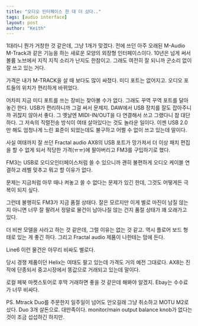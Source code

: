 ```yaml
---
title: "오디오 인터페이스 한 대 더 샀다.."
tags: [audio interface]
layout: post
author: "Keith"
---
```


1대라니 뭔가 거창한 것 같은데, 그냥 1개가 맞겠다. 전에 쓰던 아주 오래된 M-Audio M-Track과 같은 기능을 하는 새로운 모양의 외장형 인터페이스이다. 10년은 넘게 써서 볼륨 노브에서 지직 지직 소리가 난지도 한참이고. 그래도 여전히 잘 되니까 군소리 없이 잘 쓰고 있는 거다. 

가격은 내가 M-TRACK을 살 때 보다도 많이 싸졌다. 미디 포트는 없어지고. 오디오 포트들의 위치가 편리하게 바뀌었다. 

어차피 지금 미디 포트를 쓰는 장비는 찾아볼 수가 없다. 그래도 꾸역 꾸역 포트를 달아놓긴 한다. USB가 편리하니까 그걸 써서 문제지. DAW에서 USB 장치를 잘도 잡아주니까 귀찮지 않아서 좋다. 그 옛날엔 MIDI-IN/OUT을 다 연결해서 쓰고 그랬다니 참 대단하다. 그 저속의 직렬전송 방식이 여태 살아있다는 것도 놀라운 일이다. 이젠 USB 2.0만 해도 엄청나게 느린 표준이 되었는데도 불구하고 어쩔 수 없이 쓰고 있는데 말이다. 

사실 여태까지 잘 쓰던 Fractal audio AX8의 USB 포트가 망가져서 더 이상 패치 편집을 할 수 없게 되서 적당한 가격(ㅠㅠ)에 팔아버리고 FM3를 구입하기로 했다.

FM3는 USB로 오디오인터페이스처럼 쓸 수 있으니까 괜히 불편하게 오디오 케이블 연결하고 레벨 맞추고 뭐고 할 이유가 없다. 

문제는 지금처럼 아무 때나 켜놓고 쓸 수 없다는 문제가 있긴 한데, 그것도 어떻게든 극복이 되지 싶다.

그런데 불행히도 FM3가 지금 품절 상태다. 잘은 모르지만 이게 별로 마진이 남질 않는지 아니면 너무 잘 팔려서 정말로 물건이 남아나질 않는 건지 품절 상태가 꽤 오래가고 있다.

더 비싼 모델을 사라고 하는 것 같은데, 그럴 이유는 없는 것 같고. 역시 플로어 보드 형태로 있는 게 좋긴 하다. 그리고 Fractal audio 제품이 나한테는 맘에 든다.

Line6 이런 물건은 아무리 비싸도 별로다. 

당시 경쟁 제품이던 Helix는 여태도 팔고 있는데 가격도 거의 예전 그대로다. AX8는 진작에 단종되서 중고시장에서 똥값으로 거래되고 있는데 말이다.

로컬 페북 마켓스토어로 후딱 거래하면 좋을 것 같은데 해봐야 알겠지. Ebay는 수수료가 너무 비싸다.

PS. Mtrack Duo를 주문한지 일주일이 넘어도 안오길래 그냥 취소하고 MOTU M2로 샀다. Duo 3개 살돈으로. 대만족이다. monitor/main output balance knob가 없다는 것이 조금 섭섭하긴 하지만.